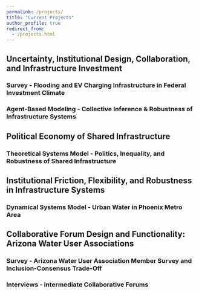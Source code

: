 ```yaml
---
permalink: /projects/
title: "Current Projects"
author_profile: true
redirect_from: 
  - /projects.html
---
```


## Uncertainty, Institutional Design, Collaboration, and Infrastructure Investment

### Survey - Flooding and EV Charging Infrastructure in Federal Investment Climate

### Agent-Based Modeling - Collective Inference & Robustness of Infrastructure Systems

## Political Economy of Shared Infrastructure

### Theoretical Systems Model - Politics, Inequality, and Robustness of Shared Infrastructure

## Institutional Friction, Flexibility, and Robustness in Infrastructure Systems

### Dynamical Systems Model - Urban Water in Phoenix Metro Area

## Collaborative Forum Design and Functionality: Arizona Water User Associations

### Survey - Arizona Water User Association Member Survey and Inclusion-Consensus Trade-Off

### Interviews - Intermediate Collaborative Forums 
